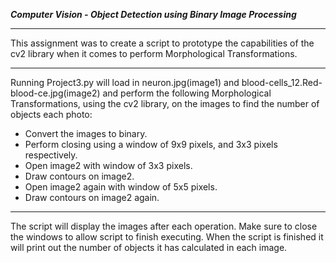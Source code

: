 ***Computer Vision - Object Detection using Binary Image Processing***

---
This assignment was to create a script to prototype the capabilities of the cv2 library when it comes to perform Morphological Transformations.

---
Running Project3.py will load in neuron.jpg(image1) and blood-cells_12.Red-blood-ce.jpg(image2)
and perform the following Morphological Transformations, using the cv2 library, on the images to find the number of objects each photo:
  - Convert the images to binary.
  - Perform closing using a window of 9x9 pixels, and 3x3 pixels respectively.
  - Open image2 with window of 3x3 pixels.
  - Draw contours on image2.
  - Open image2 again with window of 5x5 pixels.
  - Draw contours on image2 again.

---

The script will display the images after each operation. Make sure to close the windows to allow script to finish executing.
When the script is finished it will print out the number of objects it has calculated in each image.
